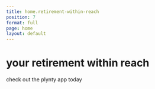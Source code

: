 ```yaml
---
title: home.retirement-within-reach
position: 7
format: full
page: home
layout: default
---
```


# your retirement within reach

check out the plynty app today
